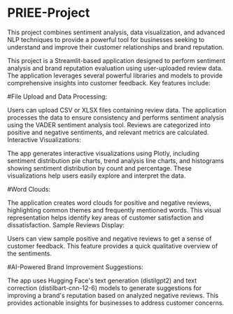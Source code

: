 # PRIEE-Project
 This project combines sentiment analysis, data visualization, and advanced NLP techniques to provide a powerful tool for businesses seeking to understand and improve their customer relationships and brand reputation.

This project is a Streamlit-based application designed to perform sentiment analysis and brand reputation evaluation using user-uploaded review data. The application leverages several powerful libraries and models to provide comprehensive insights into customer feedback. Key features include:

#File Upload and Data Processing:

Users can upload CSV or XLSX files containing review data.
The application processes the data to ensure consistency and performs sentiment analysis using the VADER sentiment analysis tool.
Reviews are categorized into positive and negative sentiments, and relevant metrics are calculated.
Interactive Visualizations:

The app generates interactive visualizations using Plotly, including sentiment distribution pie charts, trend analysis line charts, and histograms showing sentiment distribution by count and percentage.
These visualizations help users easily explore and interpret the data.


#Word Clouds:

The application creates word clouds for positive and negative reviews, highlighting common themes and frequently mentioned words.
This visual representation helps identify key areas of customer satisfaction and dissatisfaction.
Sample Reviews Display:

Users can view sample positive and negative reviews to get a sense of customer feedback.
This feature provides a quick qualitative overview of the sentiments.


#AI-Powered Brand Improvement Suggestions:

The app uses Hugging Face's text generation (distilgpt2) and text correction (distilbart-cnn-12-6) models to generate suggestions for improving a brand's reputation based on analyzed negative reviews.
This provides actionable insights for businesses to address customer concerns.

